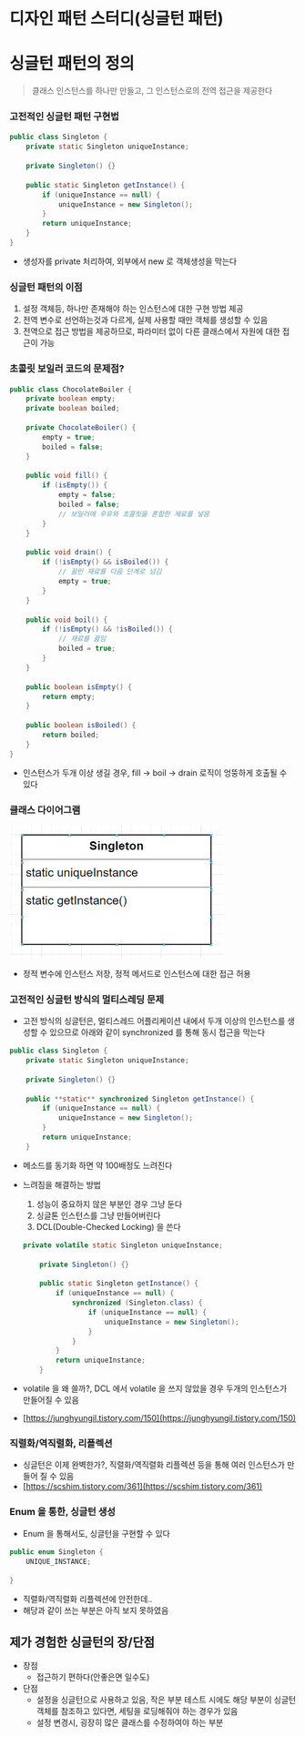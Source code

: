 # 디자인 패턴 스터디(싱글턴 패턴)

# 싱글턴 패턴의 정의

> 클래스 인스턴스를 하나만 만들고, 그 인스턴스로의 전역 접근을 제공한다
> 

### 고전적인 싱글턴 패턴 구현법

```java
public class Singleton {
	private static Singleton uniqueInstance;
 
	private Singleton() {}
 
	public static Singleton getInstance() {
		if (uniqueInstance == null) {
			uniqueInstance = new Singleton();
		}
		return uniqueInstance;
	}
}
```

- 생성자를 private 처리하여, 외부에서 new 로 객체생성을 막는다

### 싱글턴 패턴의 이점

1. 설정 객체등, 하나만 존재해야 하는 인스턴스에 대한 구현 방법 제공
2. 전역 변수로 선언하는것과 다르게, 실제 사용할 때만 객체를 생성할 수 있음
3. 전역으로 접근 방법을 제공하므로, 파라미터 없이 다른 클래스에서 자원에 대한 접근이 가능

### 초콜릿 보일러 코드의 문제점?

```java
public class ChocolateBoiler {
	private boolean empty;
	private boolean boiled;
	
	private ChocolateBoiler() {
		empty = true;
		boiled = false;
	}
  
	public void fill() {
		if (isEmpty()) {
			empty = false;
			boiled = false;
			// 보일러에 우유와 초콜릿을 혼합한 재료를 넣음
		}
	}
 
	public void drain() {
		if (!isEmpty() && isBoiled()) {
			// 끓인 재료를 다음 단계로 넘김
			empty = true;
		}
	}
 
	public void boil() {
		if (!isEmpty() && !isBoiled()) {
			// 재료를 끓임
			boiled = true;
		}
	}
  
	public boolean isEmpty() {
		return empty;
	}
 
	public boolean isBoiled() {
		return boiled;
	}
}
```

- 인스턴스가 두개 이상 생길 경우, fill → boil → drain 로직이 엉뚱하게 호출될 수 있다

### 클래스 다이어그램

![Untitled](picture/Untitled.png)

- 정적 변수에 인스턴스 저장, 정적 메서드로 인스턴스에 대한 접근 허용

### 고전적인 싱글턴 방식의 멀티스레딩 문제

- 고전 방식의 싱글턴은, 멀티스레드 어플리케이션 내에서 두개 이상의 인스턴스를 생성할 수 있으므로 아래와 같이 synchronized 를 통해 동시 접근을 막는다

```java
public class Singleton {
	private static Singleton uniqueInstance;
 
	private Singleton() {}
 
	public **static** synchronized Singleton getInstance() {
		if (uniqueInstance == null) {
			uniqueInstance = new Singleton();
		}
		return uniqueInstance;
	}
```

- 메소드를 동기화 하면 약 100배정도 느려진다
- 느려짐을 해결하는 방법
    1. 성능이 중요하지 않은 부분인 경우 그냥 둔다
    2. 싱글톤 인스턴스를 그냥 만들어버린다
    3. DCL(Double-Checked Locking) 을 쓴다
    
    ```java
    private volatile static Singleton uniqueInstance;
     
    	private Singleton() {}
     
    	public static Singleton getInstance() {
    		if (uniqueInstance == null) {
    			synchronized (Singleton.class) {
    				if (uniqueInstance == null) {
    					uniqueInstance = new Singleton();
    				}
    			}
    		}
    		return uniqueInstance;
    	}
    ```
    
- volatile 을 왜 쓸까?, DCL 에서 volatile 을 쓰지 않았을 경우 두개의 인스턴스가 만들어질 수 있음
- [https://junghyungil.tistory.com/150](https://junghyungil.tistory.com/150)

### 직렬화/역직렬화, 리플렉션

- 싱글턴은 이제 완벽한가?, 직렬화/역직렬화 리플렉션 등을 통해 여러 인스턴스가 만들어 질 수 있음
- [https://scshim.tistory.com/361](https://scshim.tistory.com/361)

### Enum 을 통한, 싱글턴 생성

- Enum 을 통해서도, 싱글턴을 구현할 수 있다

```java
public enum Singleton {
	UNIQUE_INSTANCE;

}
```

- 직렬화/역직렬화 리플렉션에 안전한데..
- 해당과 같이 쓰는 부분은 아직 보지 못하였음

## 제가 경험한 싱글턴의 장/단점

- 장점
    - 접근하기 편하다(안좋은면 일수도)
- 단점
    - 설정을 싱글턴으로 사용하고 있음, 작은 부분 테스트 시에도 해당 부분이 싱글턴 객체를 참조하고 있다면, 세팅을 로딩해줘야 하는 경우가 있음
    - 설정 변경시, 굉장히 많은 클래스를 수정하여야 하는 부분
    

##